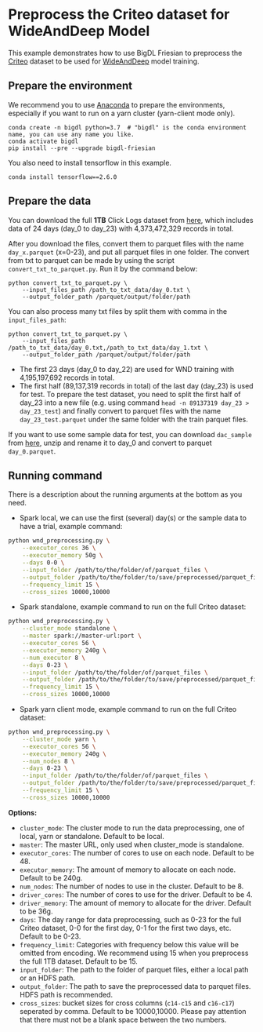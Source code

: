 # Preprocess the Criteo dataset for WideAndDeep Model
This example demonstrates how to use BigDL Friesian to preprocess the 
[Criteo](https://ailab.criteo.com/download-criteo-1tb-click-logs-dataset/) dataset to be used for [WideAndDeep](https://arxiv.org/abs/1606.07792) model training.

## Prepare the environment
We recommend you to use [Anaconda](https://www.anaconda.com/distribution/#linux) to prepare the environments, especially if you want to run on a yarn cluster (yarn-client mode only).
```
conda create -n bigdl python=3.7  # "bigdl" is the conda environment name, you can use any name you like.
conda activate bigdl
pip install --pre --upgrade bigdl-friesian
```
You also need to install tensorflow in this example.
```
conda install tensorflow==2.6.0
```
## Prepare the data
You can download the full __1TB__ Click Logs dataset from [here](https://ailab.criteo.com/download-criteo-1tb-click-logs-dataset/), which includes data of 24 days (day_0 to day_23) with 4,373,472,329 records in total.

After you download the files, convert them to parquet files with the name `day_x.parquet` (x=0-23), and put all parquet files in one folder. The convert from txt to parquet can be made by using the script `convert_txt_to_parquet.py`. Run it by the command below:
```
python convert_txt_to_parquet.py \
    --input_files_path /path_to_txt_data/day_0.txt \
    --output_folder_path /parquet/output/folder/path
```

You can also process many txt files by split them with comma in the `input_files_path`:
```
python convert_txt_to_parquet.py \
    --input_files_path /path_to_txt_data/day_0.txt,/path_to_txt_data/day_1.txt \
    --output_folder_path /parquet/output/folder/path
```

- The first 23 days (day_0 to day_22) are used for WND training with 4,195,197,692 records in total.
- The first half (89,137,319 records in total) of the last day (day_23) is used for test. To prepare the test dataset, you need to split the first half of day_23 into a new file (e.g. using command `head -n 89137319 day_23 > day_23_test`) and finally convert to parquet files with the name `day_23_test.parquet` under the same folder with the train parquet files.

If you want to use some sample data for test, you can download `dac_sample` from [here](https://labs.criteo.com/2014/02/download-dataset/), unzip and rename it to day_0 and convert to parquet `day_0.parquet`.

## Running command
There is a description about the running arguments at the bottom as you need.

* Spark local, we can use the first (several) day(s) or the sample data to have a trial, example command:
```bash
python wnd_preprocessing.py \
    --executor_cores 36 \
    --executor_memory 50g \
    --days 0-0 \
    --input_folder /path/to/the/folder/of/parquet_files \
    --output_folder /path/to/the/folder/to/save/preprocessed/parquet_files \
    --frequency_limit 15 \
    --cross_sizes 10000,10000
```

* Spark standalone, example command to run on the full Criteo dataset:
```bash
python wnd_preprocessing.py \
    --cluster_mode standalone \
    --master spark://master-url:port \
    --executor_cores 56 \
    --executor_memory 240g \
    --num_executor 8 \
    --days 0-23 \
    --input_folder /path/to/the/folder/of/parquet_files \
    --output_folder /path/to/the/folder/to/save/preprocessed/parquet_files \
    --frequency_limit 15 \
    --cross_sizes 10000,10000
```

* Spark yarn client mode, example command to run on the full Criteo dataset:
```bash
python wnd_preprocessing.py \
    --cluster_mode yarn \
    --executor_cores 56 \
    --executor_memory 240g \
    --num_nodes 8 \
    --days 0-23 \
    --input_folder /path/to/the/folder/of/parquet_files \
    --output_folder /path/to/the/folder/to/save/preprocessed/parquet_files \
    --frequency_limit 15 \
    --cross_sizes 10000,10000
```

__Options:__
* `cluster_mode`: The cluster mode to run the data preprocessing, one of local, yarn or standalone. Default to be local.
* `master`: The master URL, only used when cluster_mode is standalone.
* `executor_cores`: The number of cores to use on each node. Default to be 48.
* `executor_memory`: The amount of memory to allocate on each node. Default to be 240g.
* `num_nodes`: The number of nodes to use in the cluster. Default to be 8.
* `driver_cores`: The number of cores to use for the driver. Default to be 4.
* `driver_memory`: The amount of memory to allocate for the driver. Default to be 36g.
* `days`: The day range for data preprocessing, such as 0-23 for the full Criteo dataset, 0-0 for the first day, 0-1 for the first two days, etc. Default to be 0-23.
* `frequency_limit`: Categories with frequency below this value will be omitted from encoding. We recommend using 15 when you preprocess the full 1TB dataset. Default to be 15.
* `input_folder`: The path to the folder of parquet files, either a local path or an HDFS path.
* `output_folder`: The path to save the preprocessed data to parquet files. HDFS path is recommended.
* `cross_sizes`: bucket sizes for cross columns (`c14-c15` and `c16-c17`) seperated by comma. Default to be 10000,10000. Please pay attention that there must not be a blank space between the two numbers.
